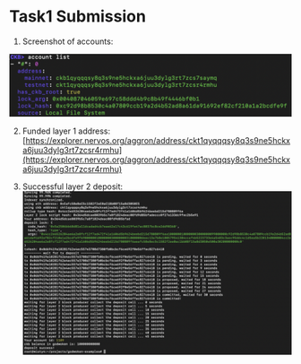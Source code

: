 # Task1 Submission

1. Screenshot of accounts:

![alt text](./AccountList.png)

2. Funded layer 1 address:
[https://explorer.nervos.org/aggron/address/ckt1qyqqqsy8q3s9ne5hckxa6juu3dylg3rt7zcsr4rmhu](https://explorer.nervos.org/aggron/address/ckt1qyqqqsy8q3s9ne5hckxa6juu3dylg3rt7zcsr4rmhu)

3. Successful layer 2 deposit:
![alt text](./Transfer.png)
